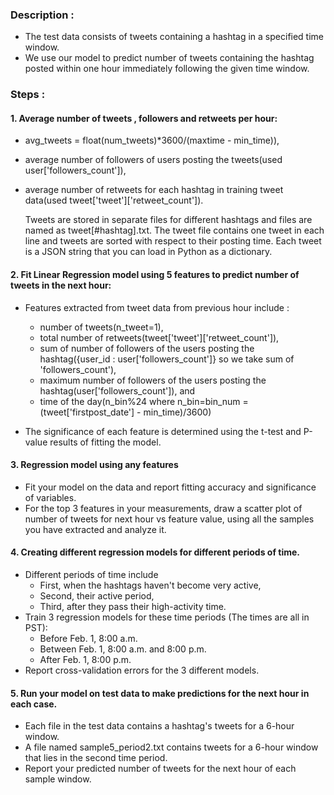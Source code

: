 ### Description :  
 * The test data consists of tweets containing a hashtag in a specified time window. 
 * We use our model to predict number of tweets containing the hashtag posted within one hour immediately following the given 
   time window.

### Steps :    
#### 1.  Average number of tweets , followers and retweets per hour:  
  * avg_tweets = float(num_tweets)*3600/(maxtime - min_time)),      
  * average number of followers of users posting the tweets(used user['followers_count']),      
  * average number of retweets for each hashtag in training tweet data(used tweet['tweet']['retweet_count']).    

    Tweets are stored in separate files for different hashtags and files are named as tweet[#hashtag].txt.
    The tweet file contains one tweet in each line and tweets are sorted with respect to their posting time. 
    Each tweet is a JSON string that you can load in Python as a dictionary.

#### 2.  Fit Linear Regression model using 5 features to predict number of tweets in the next hour:
  * Features extracted from tweet data from previous hour include :  
      * number of tweets(n_tweet=1),   
      * total number of retweets(tweet['tweet']['retweet_count']),   
      * sum of number of followers of the users posting the hashtag({user_id : user['followers_count']} so we take sum of 
      'followers_count'),   
      * maximum number of followers of the users posting the hashtag(user['followers_count']), and  
      * time of the day(n_bin%24 where n_bin=bin_num = (tweet['firstpost_date'] - min_time)/3600)  

  * The significance of each feature is determined using the t-test and P-value results of fitting the model.

#### 3.  Regression model using any features
  * Fit your model on the data and report fitting accuracy and significance of variables. 
  * For the top 3 features in your measurements, draw a scatter plot of number of tweets for next hour vs feature value, 
    using all the samples you have extracted and analyze it.

#### 4.  Creating different regression models for different periods of time.
  * Different periods of time include 
     * First, when the hashtags haven't become very active,   
     * Second, their active period,   
     * Third, after they pass their high-activity time.
  * Train 3 regression models for these time periods (The times are all in PST):
     * Before Feb. 1, 8:00 a.m.
     * Between Feb. 1, 8:00 a.m. and 8:00 p.m. 
     * After Feb. 1, 8:00 p.m.
  * Report cross-validation errors for the 3 different models.

#### 5.   Run your model on test data to make predictions for the next hour in each case. 
   * Each file in the test data contains a hashtag's tweets for a 6-hour window.
   * A file named sample5_period2.txt contains tweets for a 6-hour window that lies in the second time period.
   * Report your predicted number of tweets for the next hour of each sample window.
